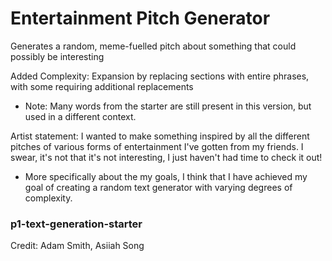# Entertainment Pitch Generator
Generates a random, meme-fuelled pitch about something that could possibly be interesting

Added Complexity: Expansion by replacing sections with entire phrases, with some requiring additional replacements <br/>
- Note: Many words from the starter are still present in this version, but used in a different context. <br/>


Artist statement: I wanted to make something inspired by all the different pitches of various forms of entertainment I've gotten from my friends. I swear, it's not that it's not interesting, I just haven't had time to check it out! <br/>
- More specifically about the my goals, I think that I have achieved my goal of creating a random text generator with varying degrees of complexity.

### p1-text-generation-starter  
Credit: Adam Smith, Asiiah Song